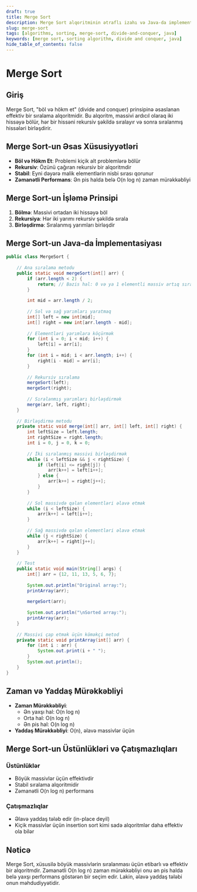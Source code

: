 ```yaml
---
draft: true
title: Merge Sort
description: Merge Sort alqoritminin ətraflı izahı və Java-da implementasiyası
slug: merge-sort
tags: [algorithms, sorting, merge-sort, divide-and-conquer, java]
keywords: [merge sort, sorting algorithm, divide and conquer, java]
hide_table_of_contents: false
---
```


# Merge Sort

## Giriş

Merge Sort, "böl və hökm et" (divide and conquer) prinsipinə əsaslanan effektiv bir sıralama alqoritmidir. Bu alqoritm, massivi ardıcıl olaraq iki hissəyə bölür, hər bir hissəni rekursiv şəkildə sıralayır və sonra sıralanmış hissələri birləşdirir.

## Merge Sort-un Əsas Xüsusiyyətləri

- **Böl və Hökm Et**: Problemi kiçik alt problemlərə bölür
- **Rekursiv**: Özünü çağıran rekursiv bir alqoritmdir
- **Stabil**: Eyni dəyərə malik elementlərin nisbi sırası qorunur
- **Zəmanətli Performans**: Ən pis halda belə O(n log n) zaman mürəkkəbliyi

## Merge Sort-un İşləmə Prinsipi

1. **Bölmə**: Massivi ortadan iki hissəyə böl
2. **Rekursiya**: Hər iki yarımı rekursiv şəkildə sırala
3. **Birləşdirmə**: Sıralanmış yarımları birləşdir

## Merge Sort-un Java-da İmplementasiyası

```java
public class MergeSort {
    
    // Ana sıralama metodu
    public static void mergeSort(int[] arr) {
        if (arr.length < 2) {
            return; // Bazis hal: 0 və ya 1 elementli massiv artıq sıralanmış sayılır
        }
        
        int mid = arr.length / 2;
        
        // Sol və sağ yarımları yaratmaq
        int[] left = new int[mid];
        int[] right = new int[arr.length - mid];
        
        // Elementləri yarımlara köçürmək
        for (int i = 0; i < mid; i++) {
            left[i] = arr[i];
        }
        for (int i = mid; i < arr.length; i++) {
            right[i - mid] = arr[i];
        }
        
        // Rekursiv sıralama
        mergeSort(left);
        mergeSort(right);
        
        // Sıralanmış yarımları birləşdirmək
        merge(arr, left, right);
    }
    
    // Birləşdirmə metodu
    private static void merge(int[] arr, int[] left, int[] right) {
        int leftSize = left.length;
        int rightSize = right.length;
        int i = 0, j = 0, k = 0;
        
        // İki sıralanmış massivi birləşdirmək
        while (i < leftSize && j < rightSize) {
            if (left[i] <= right[j]) {
                arr[k++] = left[i++];
            } else {
                arr[k++] = right[j++];
            }
        }
        
        // Sol massivdə qalan elementləri əlavə etmək
        while (i < leftSize) {
            arr[k++] = left[i++];
        }
        
        // Sağ massivdə qalan elementləri əlavə etmək
        while (j < rightSize) {
            arr[k++] = right[j++];
        }
    }
    
    // Test
    public static void main(String[] args) {
        int[] arr = {12, 11, 13, 5, 6, 7};
        
        System.out.println("Original array:");
        printArray(arr);
        
        mergeSort(arr);
        
        System.out.println("\nSorted array:");
        printArray(arr);
    }
    
    // Massivi çap etmək üçün köməkçi metod
    private static void printArray(int[] arr) {
        for (int i : arr) {
            System.out.print(i + " ");
        }
        System.out.println();
    }
}
```

## Zaman və Yaddaş Mürəkkəbliyi

- **Zaman Mürəkkəbliyi**: 
  - Ən yaxşı hal: O(n log n)
  - Orta hal: O(n log n)
  - Ən pis hal: O(n log n)
- **Yaddaş Mürəkkəbliyi**: O(n), əlavə massivlər üçün

## Merge Sort-un Üstünlükləri və Çatışmazlıqları

### Üstünlüklər
- Böyük massivlər üçün effektivdir
- Stabil sıralama alqoritmidir
- Zəmanətli O(n log n) performans

### Çatışmazlıqlar
- Əlavə yaddaş tələb edir (in-place deyil)
- Kiçik massivlər üçün insertion sort kimi sadə alqoritmlər daha effektiv ola bilər

## Nəticə

Merge Sort, xüsusilə böyük massivlərin sıralanması üçün etibarlı və effektiv bir alqoritmdir. Zəmanətli O(n log n) zaman mürəkkəbliyi onu ən pis halda belə yaxşı performans göstərən bir seçim edir. Lakin, əlavə yaddaş tələbi onun məhdudiyyətidir.